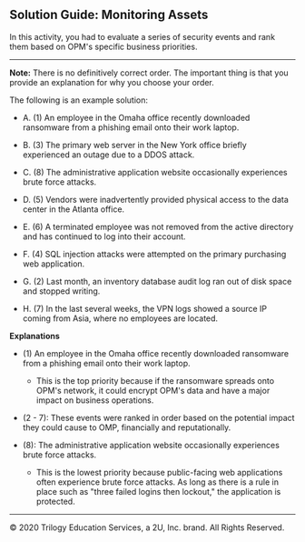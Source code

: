 ## Solution Guide: Monitoring Assets

In this activity, you had to evaluate a series of security events and rank them based on OPM's specific business priorities.

--- 

**Note:** There is no definitively correct order. The important thing is that you provide an explanation for why you choose your order.

The following is an example solution:

  - A. (1) An employee in the Omaha office recently downloaded ransomware from a phishing email onto their work laptop.

  - B. (3) The primary web server in the New York office briefly experienced an outage due to a DDOS attack.

  - C. (8) The administrative application website occasionally experiences brute force attacks.

  - D. (5) Vendors were inadvertently provided physical access to the data center in the Atlanta office.

  - E. (6) A terminated employee was not removed from the active directory and has continued to log into their account.

  - F. (4) SQL injection attacks were attempted on the primary purchasing web application.

  - G. (2) Last month, an inventory database audit log ran out of disk space and stopped writing.

  - H. (7) In the last several weeks, the VPN logs showed a source IP coming from Asia, where no employees are located.

  
**Explanations**  

  - (1) An employee in the Omaha office recently downloaded ransomware from a phishing email onto their work laptop.
    - This is the top priority because if the ransomware spreads onto OPM's network, it could encrypt OPM's data and have a major impact on business operations.
  
  - (2 - 7): These events were ranked in order based on the potential impact they could cause to OMP, financially and reputationally. 
    
  - (8): The administrative application website occasionally experiences brute force attacks.
    - This is the lowest priority because public-facing web applications often experience brute force attacks. As long as there is a rule in place such as "three failed logins then lockout," the application is protected.

---
© 2020 Trilogy Education Services, a 2U, Inc. brand. All Rights Reserved.  
